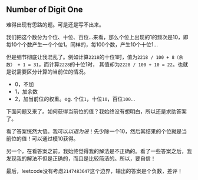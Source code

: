 Number of Digit One
-------------------

难得出现有思路的题。可是还是写不出来。

我们把这个数分为个位、十位、百位...来看，那么个位上出现的1的频次是10，即每10个个数产生一个个位1。同样的，每100个数，产生10个十位1...

但是细节彻底让我混乱了。例如计算`2218`的十位1时，值为`2218 / 100 + 8（余数） + 1 = 31`，而计算`2228`的十位1时，
其值却为`2228 / 100 + 10 = 22`。也就是说需要区分计算的当前位的情况。
 
- 0，不加
- 1，加余数
- 2，加当前位的权重。eg. 个位`1`，十位`10`，百位`100`...

下面问题又来了。如何获得当前位的值？我始终没有想明白，所以还是求助答案了。

看了答案恍然大悟。我可以*以退为进*！先少除一个10，然后其结果的个位就是当前位的值！可以通过模10获得。

另一个，在看答案之前，我始终觉得我的解法是不正确的。看了一些答案之后，我发现我的解法不但是正确的，而且是比较简洁的。所以，要自信！

最后，leetcode没有考虑`2147483647`这个边界，输出的答案是个负数，差评！